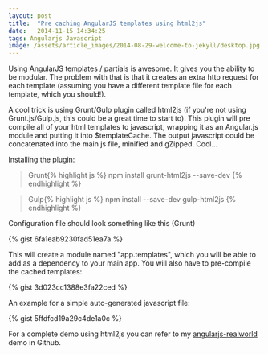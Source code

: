 ```yaml
---
layout: post
title:  "Pre caching AngularJS templates using html2js"
date:   2014-11-15 14:34:25
tags: Angularjs Javascript
image: /assets/article_images/2014-08-29-welcome-to-jekyll/desktop.jpg
---
```


Using AngularJS templates / partials is awesome. It gives you the ability to be modular. The problem with that is that it creates an extra http request for each template (assuming you have a different template file for each template, which you should!). 

A cool trick is using Grunt/Gulp plugin called html2js (if you're not using Grunt.js/Gulp.js, this could be a great time to start to). This plugin will pre compile all of your html templates to javascript, wrapping it as an Angular.js module and putting it into $templateCache. The output javascript could be concatenated into the main js file, minified and gZipped. Cool... 

Installing the plugin: 

>Grunt{% highlight js %}
npm install grunt-html2js --save-dev
{% endhighlight %}

>Gulp{% highlight js %}
npm install --save-dev gulp-html2js
{% endhighlight %}

Configuration file should look something like this (Grunt)

{% gist 6fa1eab9230fad51ea7a %}

This will create a module named "app.templates", which you will be able to add as a dependency to your main app. You will also have to pre-compile the cached templates: 

{% gist 3d023cc1388e3fa22ced %}

An example for a simple auto-generated javascript file: 

{% gist 5ffdfcd19a29c4de1a0c %}

For a complete demo using html2js you can refer to my [angularjs-realworld](https://github.com/yanivefraim/angularjs-realworld) demo in Github.


[jekyll]:      http://jekyllrb.com
[jekyll-gh]:   https://github.com/jekyll/jekyll
[jekyll-help]: https://github.com/jekyll/jekyll-help
